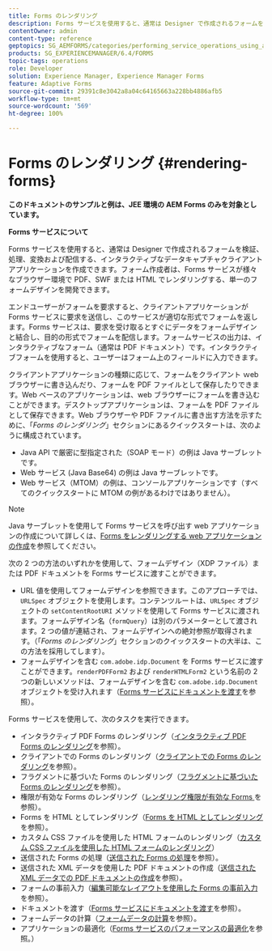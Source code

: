 ```yaml
---
title: Forms のレンダリング
description: Forms サービスを使用すると、通常は Designer で作成されるフォームを検証、処理、変換および配信する、インタラクティブなデータキャプチャクライアントアプリケーションを作成できます。フォーム作成者は、Forms サービスが様々なブラウザー環境で PDF、SWF または HTML でレンダリングする、単一のフォームデザインを開発できます。
contentOwner: admin
content-type: reference
geptopics: SG_AEMFORMS/categories/performing_service_operations_using_apis
products: SG_EXPERIENCEMANAGER/6.4/FORMS
topic-tags: operations
role: Developer
solution: Experience Manager, Experience Manager Forms
feature: Adaptive Forms
source-git-commit: 29391c8e3042a8a04c64165663a228bb4886afb5
workflow-type: tm+mt
source-wordcount: '569'
ht-degree: 100%

---
```


# Forms のレンダリング {#rendering-forms}

**このドキュメントのサンプルと例は、JEE 環境の AEM Forms のみを対象としています。**

**Forms サービスについて**

Forms サービスを使用すると、通常は Designer で作成されるフォームを検証、処理、変換および配信する、インタラクティブなデータキャプチャクライアントアプリケーションを作成できます。フォーム作成者は、Forms サービスが様々なブラウザー環境で PDF、SWF または HTML でレンダリングする、単一のフォームデザインを開発できます。

エンドユーザーがフォームを要求すると、クライアントアプリケーションが Forms サービスに要求を送信し、このサービスが適切な形式でフォームを返します。Forms サービスは、要求を受け取るとすぐにデータをフォームデザインと結合し、目的の形式でフォームを配信します。フォームサービスの出力は、インタラクティブなフォーム（通常は PDF ドキュメント）です。インタラクティブフォームを使用すると、ユーザーはフォーム上のフィールドに入力できます。

クライアントアプリケーションの種類に応じて、フォームをクライアント ｗeb ブラウザーに書き込んだり、フォームを PDF ファイルとして保存したりできます。Web ベースのアプリケーションは、web ブラウザーにフォームを書き込むことができます。デスクトップアプリケーションは、フォームを PDF ファイルとして保存できます。Web ブラウザーや PDF ファイルに書き出す方法を示すために、「*Forms のレンダリング*」セクションにあるクイックスタートは、次のように構成されています。

* Java API で厳密に型指定された（SOAP モード）の例は Java サーブレットです。
* Web サービス (Java Base64) の例は Java サーブレットです。
* Web サービス（MTOM）の例は、コンソールアプリケーションです（すべてのクイックスタートに MTOM の例があるわけではありません）。

>[!NOTE]
>
>Java サーブレットを使用して Forms サービスを呼び出す web アプリケーションの作成について詳しくは、[Forms をレンダリングする web アプリケーションの作成](/help/forms/developing/creating-web-applications-renders-forms.md)を参照してください。

次の 2 つの方法のいずれかを使用して、フォームデザイン（XDP ファイル）または PDF ドキュメントを Forms サービスに渡すことができます。

* URL 値を使用してフォームデザインを参照できます。このアプローチでは、`URLSpec` オブジェクトを使用します。コンテンツルートは、`URLSpec` オブジェクトの `setContentRootURI` メソッドを使用して Forms サービスに渡されます。フォームデザイン名（`formQuery`）は別のパラメーターとして渡されます。2 つの値が連結され、フォームデザインへの絶対参照が取得されます。（「*Forms のレンダリング*」セクションのクイックスタートの大半は、この方法を採用してします）。
* フォームデザインを含む `com.adobe.idp.Document` を Forms サービスに渡すことができます。`renderPDFForm2` および `renderHTMLForm2` という名前の 2 つの新しいメソッドは、フォームデザインを含む `com.adobe.idp.Document` オブジェクトを受け入れます（[Forms サービスにドキュメントを渡す](/help/forms/developing/passing-documents-forms-service.md)を参照）。

Forms サービスを使用して、次のタスクを実行できます。

* インタラクティブ PDF Forms のレンダリング（[インタラクティブ PDF Forms のレンダリング](/help/forms/developing/rendering-interactive-pdf-forms.md)を参照）。
* クライアントでの Forms のレンダリング（[クライアントでの Forms のレンダリング](/help/forms/developing/rendering-forms-client.md)を参照）。
* フラグメントに基づいた Forms のレンダリング（[フラグメントに基づいた Forms のレンダリング](/help/forms/developing/rendering-forms-based-fragments.md)を参照）。
* 権限が有効な Forms のレンダリング（[レンダリング権限が有効な Forms ](/help/forms/developing/rendering-rights-enabled-forms.md)を参照）。
* Forms を HTML としてレンダリング（[Forms を HTML としてレンダリング](/help/forms/developing/rendering-forms-html.md)を参照）。
* カスタム CSS ファイルを使用した HTML フォームのレンダリング（[カスタム CSS ファイルを使用した HTML フォームのレンダリング](/help/forms/developing/rendering-html-forms-using-custom.md)）
* 送信された Forms の処理（[送信された Forms の処理](/help/forms/developing/handling-submitted-forms.md)を参照）。
* 送信された XML データを使用した PDF ドキュメントの作成（[送信された XML データでの PDF ドキュメントの作成](/help/forms/developing/creating-pdf-documents-submitted-xml.md)を参照）。
* フォームの事前入力（[編集可能なレイアウトを使用した Forms の事前入力](/help/forms/developing/prepopulating-forms-flowable-layouts.md)を参照）。
* ドキュメントを渡す（[Forms サービスにドキュメントを渡す](/help/forms/developing/passing-documents-forms-service.md)を参照）。
* フォームデータの計算（[フォームデータの計算](/help/forms/developing/calculating-form-data.md)を参照）。
* アプリケーションの最適化（[Forms サービスのパフォーマンスの最適化](/help/forms/developing/optimizing-performance-forms-service.md)を参照。）
